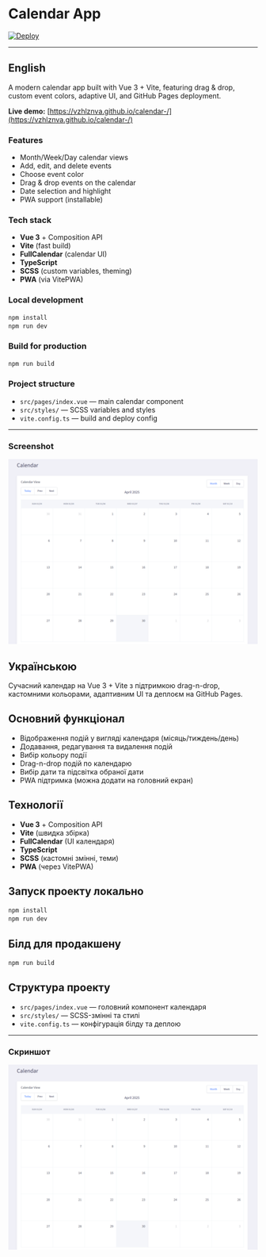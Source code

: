 # Calendar App

[![Deploy](https://img.shields.io/badge/Live%20Demo-vzhlznva.github.io%2Fcalendar--%2F-blue?logo=github)](https://vzhlznva.github.io/calendar-/)

---

## English

A modern calendar app built with Vue 3 + Vite, featuring drag & drop, custom event colors, adaptive UI, and GitHub Pages deployment.

**Live demo:** [https://vzhlznva.github.io/calendar-/](https://vzhlznva.github.io/calendar-/)

### Features

- Month/Week/Day calendar views
- Add, edit, and delete events
- Choose event color
- Drag & drop events on the calendar
- Date selection and highlight
- PWA support (installable)

### Tech stack

- **Vue 3** + Composition API
- **Vite** (fast build)
- **FullCalendar** (calendar UI)
- **TypeScript**
- **SCSS** (custom variables, theming)
- **PWA** (via VitePWA)

### Local development

```bash
npm install
npm run dev
```

### Build for production

```bash
npm run build
```

### Project structure

- `src/pages/index.vue` — main calendar component
- `src/styles/` — SCSS variables and styles
- `vite.config.ts` — build and deploy config

---

### Screenshot

![calendar screenshot](image.png)

## Українською

Сучасний календар на Vue 3 + Vite з підтримкою drag-n-drop, кастомними кольорами, адаптивним UI та деплоєм на GitHub Pages.

## Основний функціонал

- Відображення подій у вигляді календаря (місяць/тиждень/день)
- Додавання, редагування та видалення подій
- Вибір кольору події
- Drag-n-drop подій по календарю
- Вибір дати та підсвітка обраної дати
- PWA підтримка (можна додати на головний екран)

## Технології

- **Vue 3** + Composition API
- **Vite** (швидка збірка)
- **FullCalendar** (UI календаря)
- **TypeScript**
- **SCSS** (кастомні змінні, теми)
- **PWA** (через VitePWA)

## Запуск проекту локально

```bash
npm install
npm run dev
```

## Білд для продакшену

```bash
npm run build
```

## Структура проекту

- `src/pages/index.vue` — головний компонент календаря
- `src/styles/` — SCSS-змінні та стилі
- `vite.config.ts` — конфігурація білду та деплою

---

### Скриншот

![calendar screenshot](image.png)
